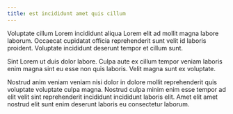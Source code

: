 ```yaml
---
title: est incididunt amet quis cillum
---
```


Voluptate cillum Lorem incididunt aliqua Lorem elit ad mollit magna labore laborum. Occaecat cupidatat officia reprehenderit sunt velit id laboris proident. Voluptate incididunt deserunt tempor et cillum sunt.

Sint Lorem ut duis dolor labore. Culpa aute ex cillum tempor veniam laboris enim magna sint eu esse non quis laboris. Velit magna sunt ex voluptate.

Nostrud anim veniam veniam nisi dolor in dolore mollit reprehenderit quis voluptate voluptate culpa magna. Nostrud culpa minim enim esse tempor ad elit velit sint reprehenderit incididunt incididunt laboris elit. Amet elit amet nostrud elit sunt enim deserunt laboris eu consectetur laborum.